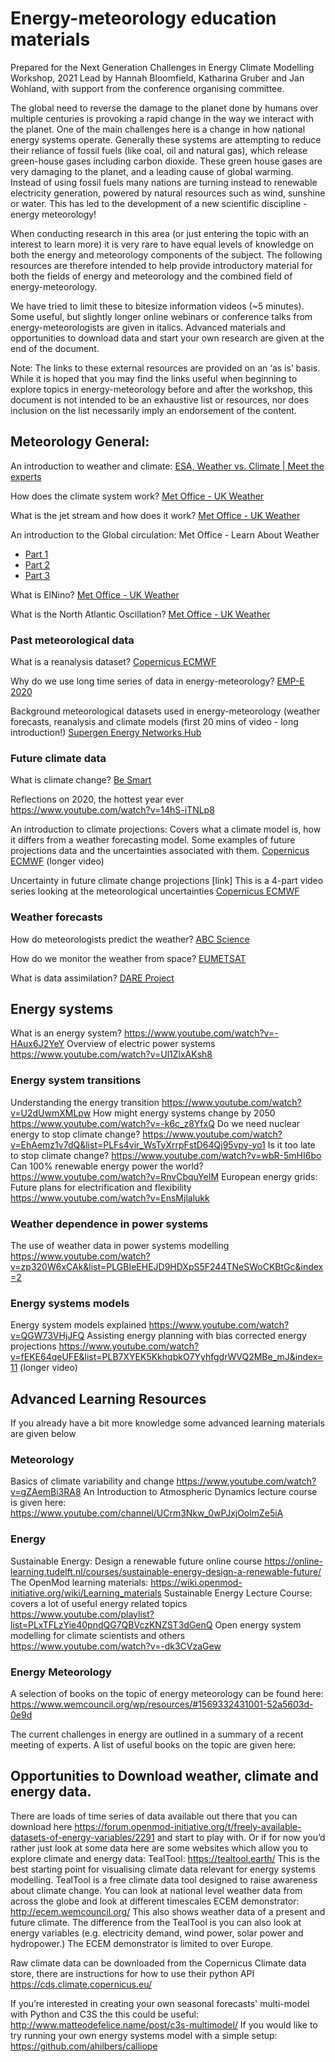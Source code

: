 # Energy-meteorology education materials

Prepared for the Next Generation Challenges in Energy Climate Modelling Workshop, 2021 Lead by Hannah Bloomfield, Katharina Gruber and Jan Wohland, with support from the conference organising committee.

The global need to reverse the damage to the planet done by humans over multiple centuries is provoking a rapid change in the way we interact with the planet. One of the main challenges here is a change in how national energy systems operate. Generally these systems are attempting to reduce their reliance of fossil fuels (like coal, oil and natural gas), which release green-house gases including carbon dioxide. These green house gases are very damaging to the planet, and a leading cause of global warming. Instead of using fossil fuels many nations are turning instead to renewable electricity generation, powered by natural resources such as wind, sunshine or water. This has led to the development of a new scientific discipline - energy meteorology!

When conducting research in this area (or just entering the topic with an interest to learn more) it is very rare to have equal levels of knowledge on both the energy and meteorology components of the subject. The following resources are therefore intended to help provide introductory material for both the fields of energy and meteorology and the combined field of energy-meteorology.

We have tried to limit these to bitesize information videos (~5 minutes). Some useful, but slightly longer online webinars or conference talks from energy-meteorologists are given in italics. Advanced materials and opportunities to download data and start your own research are given at the end of the document.

Note: The links to these external resources are provided on an ‘as is’ basis. While it is hoped that you may find the links useful when beginning to explore topics in energy-meteorology before and after the workshop, this document is not intended to be an exhaustive list or resources, nor does inclusion on the list necessarily imply an endorsement of the content.
 
## Meteorology General:

An introduction to weather and climate: [ESA, Weather vs. Climate | Meet the experts](https://www.youtube.com/watch?v=lB0dpDNcXpY)

How does the climate system work? [Met Office - UK Weather](https://www.youtube.com/watch?v=lrPS2HiYVp8&list=PLGVVqeJodR_bqVT3iXTRNQ9gIUjuXIEvK&index=21)

What is the jet stream and how does it work? [Met Office - UK Weather](https://www.youtube.com/watch?v=huweohIh_Bw&list=PLGVVqeJodR_bqVT3iXTRNQ9gIUjuXIEvK&index=24)

An introduction to the Global circulation: 
Met Office - Learn About Weather
* [Part 1](https://www.youtube.com/watch?v=7fd03fBRsuU)
* [Part 2](https://www.youtube.com/watch?v=xqM83_og1Fc)
* [Part 3](https://www.youtube.com/watch?v=PDEcAxfSYaI)

What is ElNino? [Met Office - UK Weather](https://www.youtube.com/watch?v=WPA-KpldDVc&list=PLGVVqeJodR_bqVT3iXTRNQ9gIUjuXIEvK&index=17)

What is the North Atlantic Oscillation? [Met Office - UK Weather](https://www.youtube.com/watch?v=KOYJG7j4Iy8)

### Past meteorological data

What is a reanalysis dataset? [Copernicus ECMWF](https://www.youtube.com/watch?v=FAGobvUGl24)

Why do we use long time series of data in energy-meteorology? [EMP-E 2020](https://www.youtube.com/watch?v=EPlUxH_om0w&list=PLGBIeEHEJD9HDXpS5F244TNeSWoCKBtGc&index=6)

Background meteorological datasets used in energy-meteorology (weather forecasts, reanalysis and climate models (first 20 mins of video - long introduction!) [Supergen Energy Networks Hub](https://www.youtube.com/watch?v=zp320W6xCAk&list=PLGBIeEHEJD9HDXpS5F244TNeSWoCKBtGc&index=2)


### Future climate data

What is climate change? [Be Smart](https://www.youtube.com/watch?v=ffjIyms1BX4)

<!-- TODO an update is needed -->
Reflections on 2020, the hottest year ever https://www.youtube.com/watch?v=14hS-iTNLp8

An introduction to climate projections: Covers what a climate model is, how it differs from a weather forecasting model. Some examples of future projections data and the uncertainties associated with them. [Copernicus ECMWF](https://www.youtube.com/watch?v=GU5kx1silwE&list=PLB7XYEK5KkhqbkO7YyhfgdrWVQ2MBe_mJ&index=2) (longer video)

Uncertainty in future climate change projections [link] This is a 4-part video series looking at the meteorological uncertainties [Copernicus ECMWF](https://www.youtube.com/watch?v=RUrR6zDm8j0&list=PLB7XYEK5KkhpfOZUaoi3ka61oeURq2WMc&index=14)

### Weather forecasts

How do meteorologists predict the weather? [ABC Science](https://www.youtube.com/watch?v=LlWCStJ3BCU) 

How do we monitor the weather from space? [EUMETSAT](https://www.youtube.com/watch?v=zfVeB4s8WWk&list=PLOQg9n6Apif2QUccFbT0RQoT08ggibEoD&index=2)

What is data assimilation? [DARE Project](https://www.youtube.com/watch?v=YPAWYjPf_Pk)
 
## Energy systems
What is an energy system? https://www.youtube.com/watch?v=-HAux6J2YeY 
Overview of electric power systems https://www.youtube.com/watch?v=Ul1ZlxAKsh8

### Energy system transitions
Understanding the energy transition https://www.youtube.com/watch?v=U2dUwmXMLpw
How might energy systems change by 2050 https://www.youtube.com/watch?v=-k6c_z8YfxQ
Do we need nuclear energy to stop climate change? https://www.youtube.com/watch?v=EhAemz1v7dQ&list=PLFs4vir_WsTyXrrpFstD64Qj95vpy-yo1
Is it too late to stop climate change? https://www.youtube.com/watch?v=wbR-5mHI6bo
Can 100% renewable energy power the world? https://www.youtube.com/watch?v=RnvCbquYeIM
European energy grids: Future plans for electrification and flexibility https://www.youtube.com/watch?v=EnsMjlalukk

### Weather dependence in power systems
The use of weather data in power systems modelling https://www.youtube.com/watch?v=zp320W6xCAk&list=PLGBIeEHEJD9HDXpS5F244TNeSWoCKBtGc&index=2

### Energy systems models
Energy system models explained https://www.youtube.com/watch?v=QGW73VHjJFQ
Assisting energy planning with bias corrected energy projections https://www.youtube.com/watch?v=fEKE64qeUFE&list=PLB7XYEK5KkhqbkO7YyhfgdrWVQ2MBe_mJ&index=11 (longer video)

## Advanced Learning Resources
If you already have a bit more knowledge some advanced learning materials are given below

### Meteorology
Basics of climate variability and change https://www.youtube.com/watch?v=gZAemBi3RA8
An Introduction to Atmospheric Dynamics lecture course is given here: https://www.youtube.com/channel/UCrm3Nkw_0wPJxjOolmZe5iA

### Energy
Sustainable Energy: Design a renewable future online course https://online-learning.tudelft.nl/courses/sustainable-energy-design-a-renewable-future/
The OpenMod learning materials: https://wiki.openmod-initiative.org/wiki/Learning_materials
Sustainable Energy Lecture Course: covers a lot of useful energy related topics https://www.youtube.com/playlist?list=PLxTFLzYie40pndQG7QBVczKNZST3dGenQ
Open energy system modelling for climate scientists and others https://www.youtube.com/watch?v=-dk3CVzaGew

### Energy Meteorology
A selection of books on the topic of energy meteorology can be found here: https://www.wemcouncil.org/wp/resources/#1569332431001-52a5603d-0e9d

The current challenges in energy are outlined in a summary of a recent meeting of experts. A list of useful books on the topic are given here:

## Opportunities to Download weather, climate and energy data.
There are loads of time series of data available out there that you can download here https://forum.openmod-initiative.org/t/freely-available-datasets-of-energy-variables/2291 and start to play with. Or if for now you’d rather just look at some data here are some websites which allow you to explore climate and energy data:
TealTool: https://tealtool.earth/ This is the best starting point for visualising climate data relevant for energy systems modelling. TealTool is a free climate data tool designed to raise awareness about climate change. You can look at national level weather data from across the globe and look at different timescales
ECEM demonstrator: http://ecem.wemcouncil.org/ This also shows weather data of a present and future climate. The difference from the TealTool is you can also look at energy variables (e.g. electricity demand, wind power, solar power and hydropower.) The ECEM demonstrator is limited to over Europe.

<!-- TODO Update for  -->
Raw climate data can be downloaded from the Copernicus Climate data store, there are instructions for how to use their python API https://cds.climate.copernicus.eu/

If you’re interested in creating your own seasonal forecasts' multi-model with Python and C3S the this could be useful: http://www.matteodefelice.name/post/c3s-multimodel/
If you would like to try running your own energy systems model with a simple setup: https://github.com/ahilbers/calliope
    
